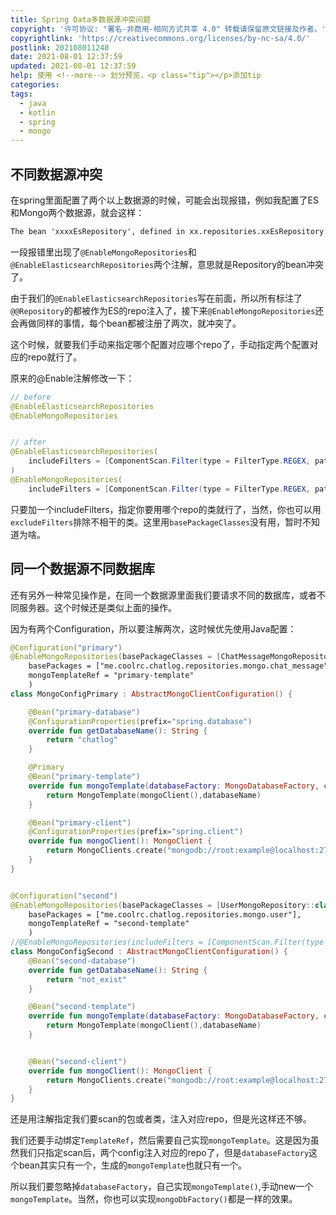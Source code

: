 ```yaml
---
title: Spring Data多数据源冲突问题
copyright: '许可协议: "署名-非商用-相同方式共享 4.0" 转载请保留原文链接及作者。'
copyrightlink: 'https://creativecommons.org/licenses/by-nc-sa/4.0/'
postlink: 202108011240
date: 2021-08-01 12:37:59
updated: 2021-08-01 12:37:59
help: 使用 <!--more--> 划分预览，<p class="tip"></p>添加tip
categories:
tags:
  - java
  - kotlin
  - spring
  - mongo
---
```



<!--more-->

## 不同数据源冲突

在spring里面配置了两个以上数据源的时候，可能会出现报错，例如我配置了ES和Mongo两个数据源，就会这样：

```txt
The bean 'xxxxEsRepository', defined in xx.repositories.xxEsRepository defined in @EnableMongoRepositories declared on xxApplication, could not be registered. A bean with that name has already been defined in me.xxx.repositories.xxxEsRepository defined in @EnableElasticsearchRepositories declared on xxApplication and overriding is disabled.
```

一段报错里出现了`@EnableMongoRepositories`和`@EnableElasticsearchRepositories`两个注解，意思就是Repository的bean冲突了。

由于我们的`@EnableElasticsearchRepositories`写在前面，所以所有标注了`@@Repository`的都被作为ES的repo注入了，接下来`@EnableMongoRepositories`还会再做同样的事情，每个bean都被注册了两次，就冲突了。

这个时候，就要我们手动来指定哪个配置对应哪个repo了，手动指定两个配置对应的repo就行了。

原来的@Enable注解修改一下：

```java
// before
@EnableElasticsearchRepositories
@EnableMongoRepositories


// after
@EnableElasticsearchRepositories(
    includeFilters = [ComponentScan.Filter(type = FilterType.REGEX, pattern = [".*EsRepository"])]
)
@EnableMongoRepositories(
    includeFilters = [ComponentScan.Filter(type = FilterType.REGEX, pattern = [".*MongoRepository"])])
```

只要加一个includeFilters，指定你要用哪个repo的类就行了，当然，你也可以用`excludeFilters`排除不相干的类。这里用`basePackageClasses`没有用，暂时不知道为啥。

## 同一个数据源不同数据库

还有另外一种常见操作是，在同一个数据源里面我们要请求不同的数据库，或者不同服务器。这个时候还是类似上面的操作。

因为有两个Configuration，所以要注解两次，这时候优先使用Java配置：

```kotlin
@Configuration("primary")
@EnableMongoRepositories(basePackageClasses = [ChatMessageMongoRepository::class],
    basePackages = ["me.coolrc.chatlog.repositories.mongo.chat_message"],
    mongoTemplateRef = "primary-template"
    )
class MongoConfigPrimary : AbstractMongoClientConfiguration() {

    @Bean("primary-database")
    @ConfigurationProperties(prefix="spring.database")
    override fun getDatabaseName(): String {
        return "chatlog"
    }

    @Primary
    @Bean("primary-template")
    override fun mongoTemplate(databaseFactory: MongoDatabaseFactory, converter: MappingMongoConverter): MongoTemplate {
        return MongoTemplate(mongoClient(),databaseName)
    }

    @Bean("primary-client")
    @ConfigurationProperties(prefix="spring.client")
    override fun mongoClient(): MongoClient {
        return MongoClients.create("mongodb://root:example@localhost:27017")
    }
}


@Configuration("second")
@EnableMongoRepositories(basePackageClasses = [UserMongoRepository::class],
    basePackages = ["me.coolrc.chatlog.repositories.mongo.user"],
    mongoTemplateRef = "second-template"
    )
//@EnableMongoRepositories(includeFilters = [ComponentScan.Filter(type = FilterType.REGEX, pattern = [".*UserMongoRepository"])])
class MongoConfigSecond : AbstractMongoClientConfiguration() {
    @Bean("second-database")
    override fun getDatabaseName(): String {
        return "not_exist"
    }

    @Bean("second-template")
    override fun mongoTemplate(databaseFactory: MongoDatabaseFactory, converter: MappingMongoConverter): MongoTemplate {
        return MongoTemplate(mongoClient(),databaseName)
    }


    @Bean("second-client")
    override fun mongoClient(): MongoClient {
        return MongoClients.create("mongodb://root:example@localhost:27017")
    }
}
```

还是用注解指定我们要scan的包或者类，注入对应repo，但是光这样还不够。

我们还要手动绑定`TemplateRef`，然后需要自己实现`mongoTemplate`。这是因为虽然我们只指定scan后，两个config注入对应的repo了，但是`databaseFactory`这个bean其实只有一个，生成的`mongoTemplate`也就只有一个。

所以我们要忽略掉`databaseFactory`，自己实现`mongoTemplate()`,手动new一个`mongoTemplate`。当然，你也可以实现`mongoDbFactory()`都是一样的效果。
